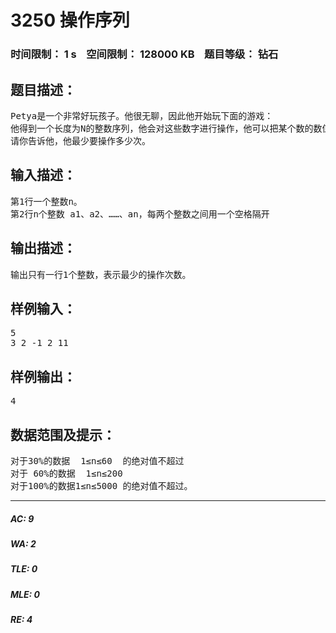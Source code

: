 # 3250 操作序列   
### 时间限制： 1 s&nbsp;&nbsp;&nbsp;&nbsp;空间限制： 128000 KB&nbsp;&nbsp;&nbsp;&nbsp;题目等级： 钻石  
## 题目描述：  

<pre>
Petya是一个非常好玩孩子。他很无聊，因此他开始玩下面的游戏：
他得到一个长度为N的整数序列，他会对这些数字进行操作，他可以把某个数的数值加1或者减1(当然他可以对同一个数操作很多次)。他的目的是使得数列非递减，即在修改之后，数列满足a1≤a2≤...≤aN 。
请你告诉他，他最少要操作多少次。
</pre>
  
  
## 输入描述：  

<pre>
第1行一个整数n。
第2行n个整数 a1、a2、……、an，每两个整数之间用一个空格隔开
</pre>
  
  
## 输出描述：  

<pre>
输出只有一行1个整数，表示最少的操作次数。
</pre>
  
  
## 样例输入：  

<pre>
5
3 2 -1 2 11
</pre>
  
  
## 样例输出：  

<pre>
4
</pre>
  
  
## 数据范围及提示：  

<pre>
对于30%的数据  1≤n≤60  的绝对值不超过
对于 60%的数据  1≤n≤200
对于100%的数据1≤n≤5000 的绝对值不超过。
</pre>
  
  
***  

##### AC: 9  
##### WA: 2  
##### TLE: 0  
##### MLE: 0  
##### RE: 4  
